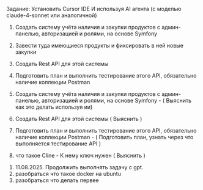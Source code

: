 Задание:
Установить Cursor IDE
И используя AI агента (с моделью claude-4-sonnet или аналогичной)
1. Создать систему учёта наличия и закупки продуктов с админ-панелью, авторизацией и ролями, на основе Symfony
2. Завести туда имеющиеся продукты и фиксировать в ней новые закупки
3. Создать Rest API для этой системы
4. Подготовить план и выполнить тестирование этого API, обязательно наличие коллекции Postman


1. Создать систему учёта наличия и закупки продуктов с админ-панелью, авторизацией и ролями, на основе Symfony - ( Выяснить как это делать используя ии)
2. Создать Rest API для этой системы ( Выяснить )
3. Подготовить план и выполнить тестирование этого API, обязательно наличие коллекции Postman - ( Подготовить план, узнать через что выполняется тестирование API )
4. что такое Cline - К нему ключ нужен ( Выяснить )


1) 11.08.2025. Продолжить выполнять задачу с gpt.
2) разобраться что такое  docker на ubuntu
3) разобраться что делать первее 
